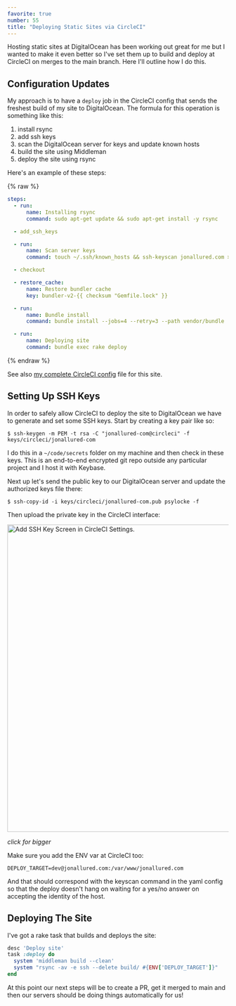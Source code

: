 ```yaml
---
favorite: true
number: 55
title: "Deploying Static Sites via CircleCI"
---
```


Hosting static sites at DigitalOcean has been working out great for me but I
wanted to make it even better so I've set them up to build and deploy at
CircleCI on merges to the main branch. Here I'll outline how I do this.

## Configuration Updates

My approach is to have a `deploy` job in the CircleCI config that sends the
freshest build of my site to DigitalOcean. The formula for this operation is
something like this:

1. install rsync
1. add ssh keys
1. scan the DigitalOcean server for keys and update known hosts
1. build the site using Middleman
1. deploy the site using rsync

Here's an example of these steps:

{% raw %}
```yaml
steps:
  - run:
      name: Installing rsync
      command: sudo apt-get update && sudo apt-get install -y rsync

  - add_ssh_keys

  - run:
      name: Scan server keys
      command: touch ~/.ssh/known_hosts && ssh-keyscan jonallured.com >> ~/.ssh/known_hosts

  - checkout

  - restore_cache:
      name: Restore bundler cache
      key: bundler-v2-{{ checksum "Gemfile.lock" }}

  - run:
      name: Bundle install
      command: bundle install --jobs=4 --retry=3 --path vendor/bundle

  - run:
      name: Deploying site
      command: bundle exec rake deploy
```
{% endraw %}

See also [my complete CircleCI config][config] file for this site.

[config]: https://github.com/jonallured/jonallured.com/blob/853feb355ff45b2b8d870e40a498139e99c0f652/.circleci/config.yml

## Setting Up SSH Keys

In order to safely allow CircleCI to deploy the site to DigitalOcean we have to
generate and set some SSH keys. Start by creating a key pair like so:

```
$ ssh-keygen -m PEM -t rsa -C "jonallured-com@circleci" -f keys/circleci/jonallured-com
```

I do this in a `~/code/secrets` folder on my machine and then check in these
keys. This is an end-to-end encrypted git repo outside any particular project
and I host it with Keybase.

Next up let's send the public key to our DigitalOcean server and update the
authorized keys file there:

```
$ ssh-copy-id -i keys/circleci/jonallured-com.pub psylocke -f
```

Then upload the private key in the CircleCI interface:

<div class="imageWrapper">
  <a href="/images/post-55/circleci-ssh-key.png">
    <img alt="Add SSH Key Screen in CircleCI Settings." src="/images/post-55/circleci-ssh-key.png" width="700" />
  </a>
  <p><em>click for bigger</em></p>
</div>

Make sure you add the ENV var at CircleCI too:

```
DEPLOY_TARGET=dev@jonallured.com:/var/www/jonallured.com
```

And that should correspond with the keyscan command in the yaml config so that
the deploy doesn't hang on waiting for a yes/no answer on accepting the identity
of the host.

## Deploying The Site

I've got a rake task that builds and deploys the site:

```ruby
desc 'Deploy site'
task :deploy do
  system 'middleman build --clean'
  system "rsync -av -e ssh --delete build/ #{ENV['DEPLOY_TARGET']}"
end
```

At this point our next steps will be to create a PR, get it merged to main and
then our servers should be doing things automatically for us!
